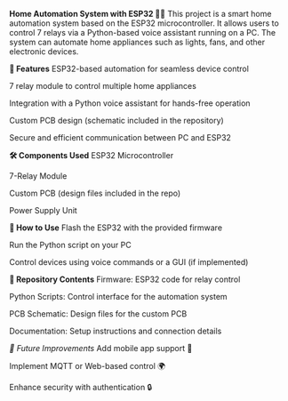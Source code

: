 **Home Automation System with ESP32 🔌🏡**
This project is a smart home automation system based on the ESP32 microcontroller. It allows users to control 7 relays via a Python-based voice assistant running on a PC. The system can automate home appliances such as lights, fans, and other electronic devices.

**📌 Features**
ESP32-based automation for seamless device control

7 relay module to control multiple home appliances

Integration with a Python voice assistant for hands-free operation

Custom PCB design (schematic included in the repository)

Secure and efficient communication between PC and ESP32

**🛠️ Components Used**
ESP32 Microcontroller

7-Relay Module

Custom PCB (design files included in the repo)

Power Supply Unit

**🚀 How to Use**
Flash the ESP32 with the provided firmware

Run the Python script on your PC

Control devices using voice commands or a GUI (if implemented)

**📁 Repository Contents**
Firmware: ESP32 code for relay control

Python Scripts: Control interface for the automation system

PCB Schematic: Design files for the custom PCB

Documentation: Setup instructions and connection details

*🔗 Future Improvements*
Add mobile app support 📱

Implement MQTT or Web-based control 🌍

Enhance security with authentication 🔒

